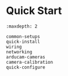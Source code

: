 # Quick Start

```{toctree}
:maxdepth: 2

common-setups
quick-install
wiring
networking
arducam-cameras
camera-calibration
quick-configure
```
